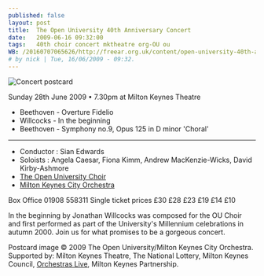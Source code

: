 ```yaml
---
published: false
layout: post
title:  The Open University 40th Anniversary Concert
date:   2009-06-16 09:32:00
tags:   40th choir concert mktheatre org-OU ou
WB: /20160707065626/http://freear.org.uk/content/open-university-40th-anniversary-concert
# by nick | Tue, 16/06/2009 - 09:32.
---
```


![Concert postcard][img]

Sunday 28th June 2009 • 7.30pm at Milton Keynes Theatre

* Beethoven - Overture Fidelio
* Willcocks - In the beginning
* Beethoven - Symphony no.9, Opus 125 in D minor 'Choral'

---

* Conductor : Sian Edwards
* Soloists : Angela Caesar, Fiona Kimm, Andrew MacKenzie-Wicks, David Kirby-Ashmore
* [The Open University Choir][ouchoir]
* [Milton Keynes City Orchestra][mkco]

Box Office 01908 558311 Single ticket prices £30 £28 £23 £19 £14 £10

In the beginning by Jonathan Willcocks was composed for the OU Choir and first performed as part of the University's Millennium celebrations in autumn 2000. Join us for what promises to be a gorgeous concert.

Postcard image © 2009 The Open University/Milton Keynes City Orchestra.
Supported by: Milton Keynes Theatre, The National Lottery, Milton Keynes Council, [Orchestras Live][], Milton Keynes Partnership.

<!-- Login to post comments 40th choir concert mktheatre org-OUou -->

[ouchoir]: https://web.archive.org/web/20160707065626/http://www.open.ac.uk/wikis/ouchoir/
[orchestras live]: https://web.archive.org/web/20160707065626/http://www.orchestraslive.org.uk/
[mkco]: https://web.archive.org/web/20160707065626/http://www.mkco.org/
[img]: https://web.archive.org/web/20160707065626im_/http://www.open.ac.uk/wikis/ouchoir/images/9/91/40th_choir_postcard.jpg

[WB]: https://web.archive.org/web/20160707065626/http://freear.org.uk/content/open-university-40th-anniversary-concert
[End]: //.
